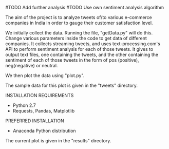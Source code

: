 

#TODO Add further analysis
#TODO Use own sentiment analysis algorithm

The aim of the project is to analyze tweets of/to various e-commerce companies in India in order to gauge their customer satisfaction level.

We initially collect the data.
Running the file, "getData.py" will do this. Change various parameters inside the code to get data of different companies.
It collects streaming tweets, and uses text-processing.com's API to perform sentiment analysis for each of those tweets.
It gives to output text files, one containing the tweets, and the other containing the sentiment of each of those tweets in the form of pos (positive), neg(negative) or neutral.

We then plot the data using "plot.py".

The sample data for this plot is given in the "tweets" directory.

INSTALLATION REQUIREMENTS

- Python 2.7
- Requests, Pandas, Matplotlib

PREFERRED INSTALLATION

- Anaconda Python distribution

The current plot is given in the "results" directory.
